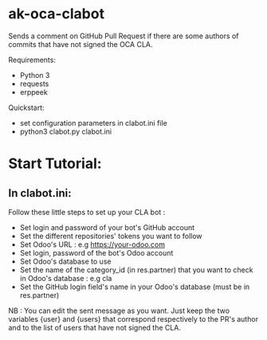 ak-oca-clabot
=============

Sends a comment on GitHub Pull Request if
there are some authors of commits that have not signed the OCA CLA.

Requirements:
 - Python 3
 - requests
 - erppeek

Quickstart:
 - set configuration parameters in clabot.ini file
 - python3 clabot.py clabot.ini


Start Tutorial:
===============

In clabot.ini:
--------------

 Follow these little steps to set up your CLA bot :
 + Set login and password of your bot's GitHub account
 + Set the different repositories' tokens you want to follow
 + Set Odoo's URL : e.g https://your-odoo.com
 + Set login, password of the bot's Odoo account
 + Set Odoo's database to use
 + Set the name of the category_id (in res.partner) that you want to check in Odoo's database : e.g cla
 + Set the GitHub login field's name in your Odoo's database (must be in res.partner)

 NB : You can edit the sent message as you want. Just keep the two variables {user} and {users} that correspond respectively to the PR's author and to the list of users that have not signed the CLA.
